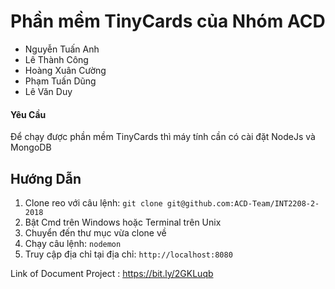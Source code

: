 # Phần mềm TinyCards của Nhóm ACD
* Nguyễn Tuấn Anh
* Lê Thành Công
* Hoàng Xuân Cường
* Phạm Tuấn Dũng
* Lê Văn Duy

#### Yêu Cầu
Để chạy được phần mềm TinyCards thì máy tính cần có cài đặt NodeJs và MongoDB

## Hướng Dẫn


1. Clone reo với câu lệnh: `git clone git@github.com:ACD-Team/INT2208-2-2018`
2. Bật Cmd trên Windows hoặc Terminal trên Unix
3. Chuyển đến thư mục vừa clone về
4. Chạy câu lệnh:  `nodemon`
5. Truy cập địa chỉ tại địa chỉ: `http://localhost:8080`

Link of Document Project : https://bit.ly/2GKLuqb

